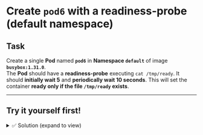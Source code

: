 # Create `pod6` with a readiness-probe (default namespace)

## Task
Create a single **Pod** named **`pod6`** in **Namespace `default`** of image **`busybox:1.31.0`**.  
The **Pod** should have a **readiness-probe** executing `cat /tmp/ready`. It should **initially wait 5** and **periodically wait 10 seconds**.
This will set the container **ready only if the file `/tmp/ready` exists**.

---

## Try it yourself first!

<details><summary>✅ Solution (expand to view)</summary>

```bash 
kubectl apply -f - <<'EOF'
apiVersion: v1
kind: Pod
metadata:
  name: pod6
  namespace: default
spec:
  containers:
  - name: pod6
    image: busybox:1.31.0
    command: ["/bin/sh","-c","touch /tmp/ready && sleep 1d"]
    readinessProbe:
      exec:
        command: ["/bin/sh","-c","cat /tmp/ready"]
      initialDelaySeconds: 5
      periodSeconds: 10
EOF
kubectl wait --for=condition=Ready pod/pod6 --timeout=60s
```
</details>
